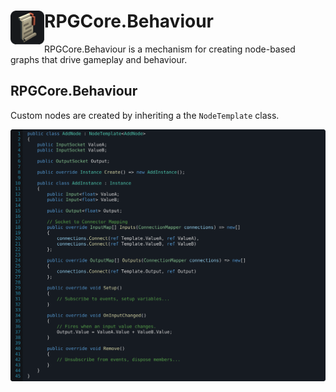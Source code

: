 <h1>
<img src="../../icon.png" width="54" height="54" align="left" />
RPGCore.Behaviour
</h1>

RPGCore.Behaviour is a mechanism for creating node-based graphs that drive gameplay and behaviour.

## RPGCore.Behaviour

Custom nodes are created by inheriting a the `NodeTemplate` class.

![Usage](../../../docs/samples/RPGCore.Behaviour/AddNodeSample.default.svg)
